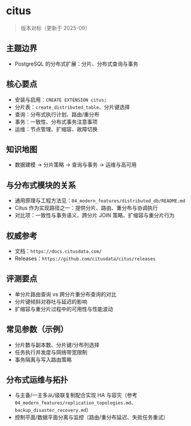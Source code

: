 ﻿# citus

> 版本对标（更新于 2025-09）

## 主题边界

- PostgreSQL 的分布式扩展：分片、分布式查询与事务

## 核心要点

- 安装与启用：`CREATE EXTENSION citus;`
- 分片表：`create_distributed_table`、分片键选择
- 查询：分布式执行计划、路由/重分布
- 事务：一致性、分布式事务注意事项
- 运维：节点管理、扩缩容、故障切换

## 知识地图

- 数据建模 → 分片策略 → 查询与事务 → 运维与高可用

## 与分布式模块的关系

- 通用原理与工程方法见：`04_modern_features/distributed_db/README.md`
- Citus 作为实现路径之一：提供分片、路由、重分布与协调执行
- 对比项：一致性与事务语义、跨分片 JOIN 策略、扩缩容与重分片行为

## 权威参考

- 文档：`https://docs.citusdata.com/`
- Releases：`https://github.com/citusdata/citus/releases`

## 评测要点

- 单分片路由查询 vs 跨分片重分布查询的对比
- 分片键倾斜对吞吐与延迟的影响
- 扩缩容与重分片过程中的可用性与性能波动

## 常见参数（示例）

- 分片数与副本数、分片键/分布列选择
- 任务执行并发度与网络带宽限制
- 事务隔离与写入路由策略

## 分布式运维与拓扑

- 与主备/一主多从/级联复制配合实现 HA 与容灾（参考 `04_modern_features/replication_topologies.md`、`backup_disaster_recovery.md`）
- 控制平面/数据平面分离与监控（路由/重分布延迟、失败任务重试）
